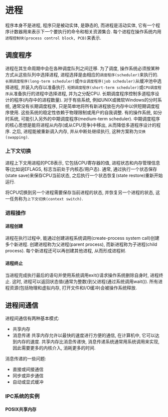 # 进程
程序本身不是进程, 程序只是被动实体, 是静态的, 而进程是活动实体, 它有一个程序计数器用来表示下一个要执行的命令和相关资源集合.
每个进程在操作系统内用`进程控制块(process control block, PCB)`来表示. 
## 调度程序
进程在其生命周期中会在各种调度队列之间迁移. 为了调度, 操作系统必须按某种方式从这些队列中选择进程, 进程选择是由相应的`调度程序(scheduler)`来执行的. `长期调度程序(long-term scheduler)`或`作业调度程序(job scheduler)`从缓冲池中选择进程, 并装入内存以准备执行. `短期调度程序(short-term scheduler)`或`CPU调度程序`从准备执行的进程中选择进程, 并为之分配CPU. 
长期调度程序控制多道程序设计的程序(内存中的进程数量). 
对于有些系统, 例如UNIX或微软Windows的分时系统, 通常没有长期调度程序, 只是简单地将所有新进程放在内存中以供短期调度程序使用. 这些系统的稳定性依赖于物理限制或用户的自我调整. 
有的操作系统, 如分时系统, 可能引入另外的中期调度程序(medium-term scheduler). 中期调度程序的核心思想是能将进程从内存(或从CPU竞争)中移出, 从而降低多道程序设计的程序. 之后, 进程能被重新调入内存, 并从中断处继续执行, 这种方案称为`交换(swapping)`. 

### 上下文切换
进程上下文用进程的PCB表示, 它包括CPU寄存器的值, 进程状态和内存管理信息等(比如说EFLAGS, 标志当前处于内核态/用户态). 通常, 通过执行一个状态保存(state save)来保存CPU当前状态, 之后执行一个状态恢复(state restore)重新开始运行. 

将CPU切换到另一个进程需要保存当前进程的状态, 并恢复另一个进程的状态, 这一任务称为`上下文切换(context switch)`. 

### 进程操作

#### 进程创建
进程在执行过程中, 能通过创建进程系统调用(create-process system call)创建多个新进程. 创建进程称为父进程(parent process), 而新进程称为子进程(child process). 每个新进程还可以再创建其他进程, 从而形成进程树. 
#### 进程终止
当进程完成执行最后的语句并使用系统调用exit()请求操作系统删除自身时, 进程终止. 这时, 进程可以返回状态值(通常为整数)到父进程(通过系统调用wait()). 所有进程资源(包括物理和虚拟内存, 打开文件和I/O缓冲)会被操作系统释放. 

## 进程间通信
进程间通信有两种基本模式: 
+ 共享内存
+ 消息传递
共享内存允许以最快的速度进行方便的通信, 在计算机中, 它可以达到内存的速度. 共享内存比消息传递快, 消息传递系统通常用系统调用来实现, 因此需要更多的内核介入, 消耗更多的时间. 

消息传递的一些问题:
- 直接或间接通信
- 同步或异步通信
- 自动或显式缓冲

### IPC系统的实例
#### POSIX共享内存

